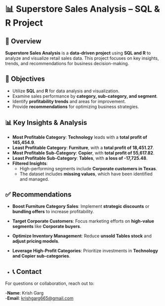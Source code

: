 # 📊 Superstore Sales Analysis – SQL & R Project

## 📌 Overview
**Superstore Sales Analysis** is a **data-driven project** using **SQL and R** to analyze and visualize retail sales data. This project focuses on key insights, trends, and recommendations for business decision-making.

## 🎯 Objectives
- Utilize **SQL** and **R** for data analysis and visualization.
- Examine sales performance by **category, sub-category, and segment**.
- Identify **profitability trends** and areas for improvement.
- Provide **recommendations** for optimizing business strategies.

## 📊 Key Insights & Analysis
- **Most Profitable Category**: **Technology** leads with a **total profit of 145,454.9**.
- **Least Profitable Category**: **Furniture**, with a **total profit of 18,451.27**.
- **Most Profitable Sub-Category**: **Copier**, with **total profit of 55,617.82**.
- **Least Profitable Sub-Category**: **Tables**, with **a loss of -17,725.48**.
- **Filtered Insights**:
  - High-performing segments include **Corporate customers in Texas**.
  - The dataset includes **missing values**, which have been identified and managed.

## ✅ Recommendations
- **Boost Furniture Category Sales**: Implement **strategic discounts** or **bundling offers** to increase profitability.
- **Target Corporate Customers**: Focus marketing efforts on **high-value segments** like **Corporate buyers**.
- **Optimize Inventory Management**: Reduce **unsold Tables stock** and **adjust pricing models**.
- **Leverage High-Profit Categories**: Prioritize investments in **Technology and Copier sub-categories**.

- ## 📞 Contact
For questions or collaboration, reach out to:

-**Name**: Krish Garg
<br>
-**Email**: krishgarg665@gmail.com
